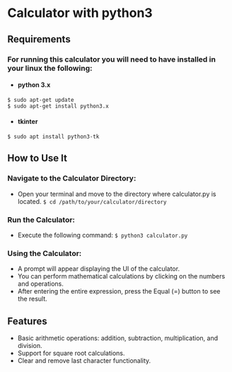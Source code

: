 # Calculator with python3
## Requirements
### For running this calculator you will need to have installed in your linux the following:
- #### python 3.x <br>
``$ sudo apt-get update``<br>
``$ sudo apt-get install python3.x``<br>
- #### tkinter <br>
``$ sudo apt install python3-tk``

## How to Use It

### Navigate to the Calculator Directory: 
- Open your terminal and move to the directory where calculator.py is located.
``$ cd /path/to/your/calculator/directory``

### Run the Calculator: 
- Execute the following command:
``$ python3 calculator.py``

### Using the Calculator:
- A prompt will appear displaying the UI of the calculator.
- You can perform mathematical calculations by clicking on the numbers and operations.
- After entering the entire expression, press the Equal (=) button to see the result.

## Features
- Basic arithmetic operations: addition, subtraction, multiplication, and division.
- Support for square root calculations.
- Clear and remove last character functionality.
